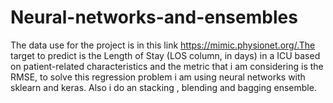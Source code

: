 # Neural-networks-and-ensembles
The data use for the project is in this link https://mimic.physionet.org/.The target to predict is the Length of Stay (LOS column, in days) in a ICU based on patient-related characteristics and the metric that i am considering is the RMSE, to solve this regression problem i  am using neural networks with sklearn and keras. Also i do an stacking , blending and bagging ensemble.
